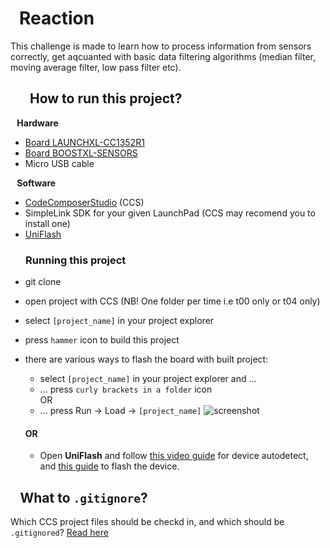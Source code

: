 # &ensp;Reaction
This challenge is made to learn how to process information from sensors correctly, get aqcuanted with basic data filtering algorithms (median filter, moving average filter, low pass filter etc).

## &ensp; &ensp;  <b> How to run this project? </b>

<b> &ensp; Hardware </b>
 - [Board LAUNCHXL-CC1352R1](https://www.ti.com/tool/LAUNCHXL-CC1352R1#description)
  - [Board BOOSTXL-SENSORS](https://www.ti.com/tool/BOOSTXL-SENSORS)
 - Micro USB cable

<b> &ensp; Software </b>
 - [CodeComposerStudio](https://www.ti.com/tool/download/CCSTUDIO) (CCS)
- SimpleLink SDK for your given LaunchPad (CCS may recomend you to install one)
 - [UniFlash](https://www.ti.com/tool/download/UNIFLASH)

 ### &ensp; &ensp; Running this project
 - git clone
 - open project with CCS (NB! One folder per time i.e t00 only or t04 only)
 - select `[project_name]` in your project explorer
 - press `hammer` icon to build this project
 - there are various ways to flash the board with built project:
    - select `[project_name]` in your project explorer and ...
   - ... press `curly brackets in a folder` icon
   </br>OR
   - ... press Run -> Load -> `[project_name]`
![screenshot](https://user-images.githubusercontent.com/54025456/109845882-43b68980-7c56-11eb-97dd-72f7ce694c9f.png)

   #### OR
   - Open <b>UniFlash</b> and follow [this video guide](https://www.youtube.com/watch?v=V3-xcRmu5S0&t=51s) for device autodetect, and [this guide](http://software-dl.ti.com/ccs/esd/uniflash/docs/v5_0/quick_start_guide/uniflash_quick_start_guide.html) to flash the device.

## &ensp;  What to `.gitignore`?
Which CCS project files should be checkd in, and which should be `.gitignored`? [Read here](https://software-dl.ti.com/ccs/esd/documents/sdto_ccs_source-control.html)
